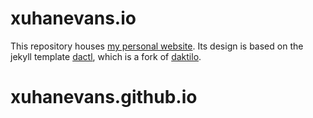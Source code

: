 # xuhanevans.io

This repository houses [my personal website](http://xuhanevans.io). Its design is based on the jekyll template [dactl](https://github.com/melangue/dactl), which is a fork of [daktilo](https://github.com/kronik3r/daktilo).
# xuhanevans.github.io
